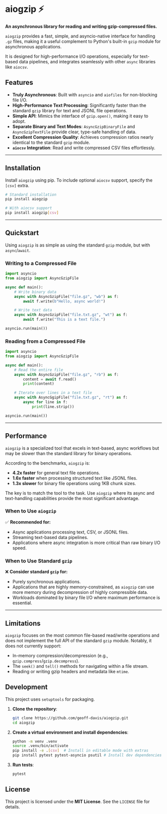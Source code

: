 # aiogzip ⚡️

**An asynchronous library for reading and writing gzip-compressed files.**

`aiogzip` provides a fast, simple, and asyncio-native interface for handling `.gz` files, making it a useful complement to Python's built-in `gzip` module for asynchronous applications.

It is designed for high-performance I/O operations, especially for text-based data pipelines, and integrates seamlessly with other `async` libraries like `aiocsv`.

## Features

- **Truly Asynchronous**: Built with `asyncio` and `aiofiles` for non-blocking file I/O.
- **High-Performance Text Processing**: Significantly faster than the standard `gzip` library for text and JSONL file operations.
- **Simple API**: Mimics the interface of `gzip.open()`, making it easy to adopt.
- **Separate Binary and Text Modes**: `AsyncGzipBinaryFile` and `AsyncGzipTextFile` provide clear, type-safe handling of data.
- **Excellent Compression Quality**: Achieves compression ratios nearly identical to the standard `gzip` module.
- **`aiocsv` Integration**: Read and write compressed CSV files effortlessly.

---

## Installation

Install `aiogzip` using pip. To include optional `aiocsv` support, specify the `[csv]` extra.

```bash
# Standard installation
pip install aiogzip

# With aiocsv support
pip install aiogzip[csv]
```

---

## Quickstart

Using `aiogzip` is as simple as using the standard `gzip` module, but with `async`/`await`.

### Writing to a Compressed File

```python
import asyncio
from aiogzip import AsyncGzipFile

async def main():
    # Write binary data
    async with AsyncGzipFile("file.gz", "wb") as f:
        await f.write(b"Hello, async world!")

    # Write text data
    async with AsyncGzipFile("file.txt.gz", "wt") as f:
        await f.write("This is a text file.")

asyncio.run(main())
```

### Reading from a Compressed File

```python
import asyncio
from aiogzip import AsyncGzipFile

async def main():
    # Read the entire file
    async with AsyncGzipFile("file.gz", "rb") as f:
        content = await f.read()
        print(content)

    # Iterate over lines in a text file
    async with AsyncGgipFile("file.txt.gz", "rt") as f:
        async for line in f:
            print(line.strip())

asyncio.run(main())
```

---

## Performance

`aiogzip` is a specialized tool that excels in text-based, async workflows but may be slower than the standard library for binary operations.

According to the benchmarks, `aiogzip` is:

- **4.2x faster** for general text file operations.
- **1.6x faster** when processing structured text like JSONL files.
- **1.3x slower** for binary file operations using 1KB chunk sizes.

The key is to match the tool to the task. Use `aiogzip` where its async and text-handling capabilities provide the most significant advantage.

### When to Use `aiogzip`

✅ **Recommended for:**

- Async applications processing text, CSV, or JSONL files.
- Streaming text-based data pipelines.
- Applications where async integration is more critical than raw binary I/O speed.

### When to Use Standard `gzip`

❌ **Consider standard `gzip` for:**

- Purely synchronous applications.
- Applications that are highly memory-constrained, as `aiogzip` can use more memory during decompression of highly compressible data.
- Workloads dominated by binary file I/O where maximum performance is essential.

---

## Limitations

`aiogzip` focuses on the most common file-based read/write operations and does not implement the full API of the standard `gzip` module. Notably, it does not currently support:

- In-memory compression/decompression (e.g., `gzip.compress`/`gzip.decompress`).
- The `seek()` and `tell()` methods for navigating within a file stream.
- Reading or writing gzip headers and metadata like `mtime`.

## Development

This project uses `setuptools` for packaging.

1.  **Clone the repository**:
    ```bash
    git clone https://github.com/geoff-davis/aiogzip.git
    cd aiogzip
    ```
2.  **Create a virtual environment and install dependencies**:
    ```bash
    python -m venv .venv
    source .venv/bin/activate
    pip install -e .[csv]  # Install in editable mode with extras
    pip install pytest pytest-asyncio psutil # Install dev dependencies
    ```
3.  **Run tests**:
    ```bash
    pytest
    ```

## License

This project is licensed under the **MIT License**. See the `LICENSE` file for details.
